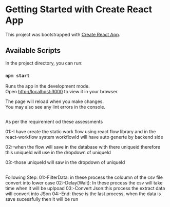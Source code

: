 # Getting Started with Create React App

This project was bootstrapped with [Create React App](https://github.com/facebook/create-react-app).

## Available Scripts

In the project directory, you can run:

### `npm start`

Runs the app in the development mode.\
Open [http://localhost:3000](http://localhost:3000) to view it in your browser.

The page will reload when you make changes.\
You may also see any lint errors in the console.

##

As per the requirement od these assessments

01:-I have create the static work flow using react flow library and in the react-workflow system workflowId will have auto generte by backend side

02:-when the flow will save in the database with there uniqueid therefore this uniqueId will use in the dropdown of uniqueId

03:-those uniqueId will saw in the dropdown of uniqueId

##

Following Step:
01:-FilterData: in these process the coloumn of the csv file convert into lower case
02:-Delay(Wait): In these process the csv will take time when it will be uplpoad
03:-Convert Json:this process the extract data will convert into JSon
04:-End: these is the last process, when the data is save sucessfully then it will be run
